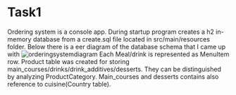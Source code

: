 # Task1
Ordering system is a console app. During startup program creates a h2 in-memory database from a create.sql file located in src/main/resources folder. Below there is a eer diagram of the database schema that I came up with
![orderingsystemdiagram](https://user-images.githubusercontent.com/20241683/31469908-f6102558-aee3-11e7-99bb-51a4b5eeaf1c.jpg)
Each Meal/drink is represented as MenuItem row. Product table was created for storing main_courses/drinks/drink_additives/desserts. They can be distinguished by analyzing ProductCategory. Main_courses and desserts contains also reference to cuisine(Country table).
